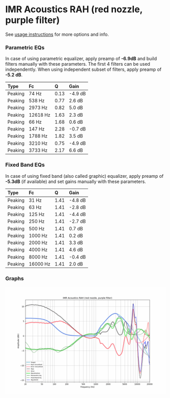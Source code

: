 # IMR Acoustics RAH (red nozzle, purple filter)
See [usage instructions](https://github.com/jaakkopasanen/AutoEq#usage) for more options and info.

### Parametric EQs
In case of using parametric equalizer, apply preamp of **-6.9dB** and build filters manually
with these parameters. The first 4 filters can be used independently.
When using independent subset of filters, apply preamp of **-5.2 dB**.

| Type    | Fc       |    Q | Gain    |
|:--------|:---------|:-----|:--------|
| Peaking | 74 Hz    | 0.13 | -4.9 dB |
| Peaking | 538 Hz   | 0.77 | 2.6 dB  |
| Peaking | 2973 Hz  | 0.82 | 5.0 dB  |
| Peaking | 12618 Hz | 1.63 | 2.3 dB  |
| Peaking | 66 Hz    | 1.68 | 0.6 dB  |
| Peaking | 147 Hz   | 2.28 | -0.7 dB |
| Peaking | 1788 Hz  | 1.82 | 3.5 dB  |
| Peaking | 3210 Hz  | 0.75 | -4.9 dB |
| Peaking | 3733 Hz  | 2.17 | 6.6 dB  |

### Fixed Band EQs
In case of using fixed band (also called graphic) equalizer, apply preamp of **-5.3dB**
(if available) and set gains manually with these parameters.

| Type    | Fc       |    Q | Gain    |
|:--------|:---------|:-----|:--------|
| Peaking | 31 Hz    | 1.41 | -4.8 dB |
| Peaking | 63 Hz    | 1.41 | -2.8 dB |
| Peaking | 125 Hz   | 1.41 | -4.4 dB |
| Peaking | 250 Hz   | 1.41 | -2.7 dB |
| Peaking | 500 Hz   | 1.41 | 0.7 dB  |
| Peaking | 1000 Hz  | 1.41 | 0.2 dB  |
| Peaking | 2000 Hz  | 1.41 | 3.3 dB  |
| Peaking | 4000 Hz  | 1.41 | 4.6 dB  |
| Peaking | 8000 Hz  | 1.41 | -0.4 dB |
| Peaking | 16000 Hz | 1.41 | 2.0 dB  |

### Graphs
![](./IMR%20Acoustics%20RAH%20(red%20nozzle,%20purple%20filter).png)